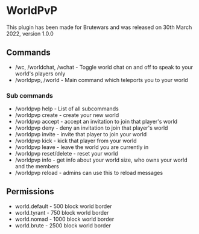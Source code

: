 # WorldPvP
 This plugin has been made for Brutewars and was released on 30th March 2022, version 1.0.0

## Commands
- /wc, /worldchat, /wchat - Toggle world chat on and off to speak to your world's players only
- /worldpvp, /world - Main command which teleports you to your world

### Sub commands
- /worldpvp help - List of all subcommands
- /worldpvp create - create your new world
- /worldpvp accept <player-name> - accept an invitation to join that player's world
- /worldpvp deny <player-name> - deny an invitation to join that player's world
- /worldpvp invite <player-name> - invite that player to join your world
- /worldpvp kick <player-name> - kick that player from your world
- /worldpvp leave - leave the world you are currently in
- /worldpvp reset/delete - reset your world
- /worldpvp info - get info about your world size, who owns your world and the members
- /worldpvp reload - admins can use this to reload messages


## Permissions
- world.default - 500 block world border
- world.tyrant - 750 block world border
- world.nomad - 1000 block world border
- world.brute - 2500 block world border

